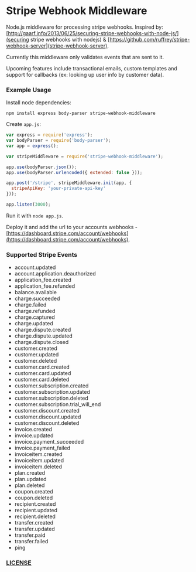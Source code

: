 # Stripe Webhook Middleware

Node.js middleware for processing stripe webhooks. Inspired by: [http://gaarf.info/2013/06/25/securing-stripe-webhooks-with-node-js/](securing stripe webhooks with nodejs) & [https://github.com/ruffrey/stripe-webhook-server](stripe-webhook-server).

Currently this middleware only validates events that are sent to it.

Upcoming features include transactional emails, custom templates and support for callbacks (ex: looking up user info by customer data).


### Example Usage

Install node dependencies:

```
npm install express body-parser stripe-webhook-middleware
```

Create `app.js`:

```js
var express = require('express');
var bodyParser = require('body-parser');
var app = express();

var stripeMiddleware = require('stripe-webhook-middleware');

app.use(bodyParser.json());
app.use(bodyParser.urlencoded({ extended: false }));

app.post('/stripe', stripeMiddleware.init(app, {
  stripeApiKey: 'your-private-api-key'
}));

app.listen(3000);
```

Run it with `node app.js`. 

Deploy it and add the url to your accounts webhooks - [https://dashboard.stripe.com/account/webhooks](https://dashboard.stripe.com/account/webhooks).

### Supported Stripe Events

- account.updated
- account.application.deauthorized
- application_fee.created
- application_fee.refunded
- balance.available
- charge.succeeded
- charge.failed
- charge.refunded
- charge.captured
- charge.updated
- charge.dispute.created
- charge.dispute.updated
- charge.dispute.closed
- customer.created
- customer.updated
- customer.deleted
- customer.card.created
- customer.card.updated
- customer.card.deleted
- customer.subscription.created
- customer.subscription.updated
- customer.subscription.deleted
- customer.subscription.trial_will_end
- customer.discount.created
- customer.discount.updated
- customer.discount.deleted
- invoice.created
- invoice.updated
- invoice.payment_succeeded
- invoice.payment_failed 
- invoiceitem.created
- invoiceitem.updated
- invoiceitem.deleted
- plan.created
- plan.updated
- plan.deleted
- coupon.created
- coupon.deleted
- recipient.created
- recipient.updated
- recipient.deleted
- transfer.created
- transfer.updated
- transfer.paid
- transfer.failed
- ping

### [LICENSE](LICENSE.md)